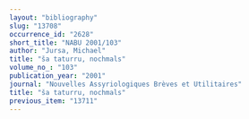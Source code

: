 ```yaml
---
layout: "bibliography"
slug: "13708"
occurrence_id: "2628"
short_title: "NABU 2001/103"
author: "Jursa, Michael"
title: "ša taturru, nochmals"
volume_no_: "103"
publication_year: "2001"
journal: "Nouvelles Assyriologiques Brèves et Utilitaires"
title: "ša taturru, nochmals"
previous_item: "13711"
---
```

